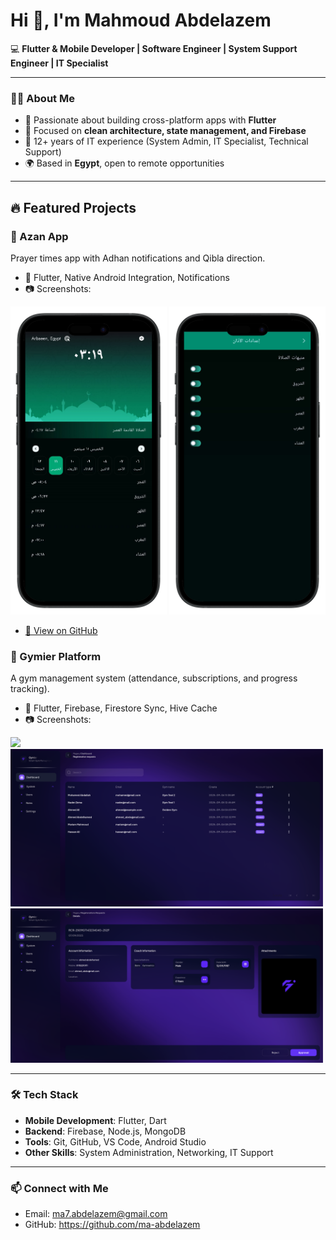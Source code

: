# Hi 👋, I'm Mahmoud Abdelazem

💻 **Flutter & Mobile Developer | Software Engineer | System Support Engineer | IT Specialist**

---

### 👨‍💻 About Me
- 🚀 Passionate about building cross-platform apps with **Flutter**  
- 📱 Focused on **clean architecture, state management, and Firebase**  
- 🔧 12+ years of IT experience (System Admin, IT Specialist, Technical Support)  
- 🌍 Based in **Egypt**, open to remote opportunities  

---

## 🔥 Featured Projects
### 🕌 Azan App
Prayer times app with Adhan notifications and Qibla direction.  
- 📌 Flutter, Native Android Integration, Notifications
- 📷 Screenshots:  

<p float="left">
  <img src="sections/azan-app/home.png" width="250"/>
  <img src="sections/azan-app/azan-settings.png" width="250"/>
</p>

- [🔗 View on GitHub](https://github.com/ma-abdelazem/azan-app-flutter)

### 🕌 Gymier Platform
A gym management system (attendance, subscriptions, and progress tracking).  
- 📌 Flutter, Firebase, Firestore Sync, Hive Cache  
- 📷 Screenshots:  

<p float="left">
  <img src="sections/gymier-platform/sign-in.png" width="500"/>
  <img src="sections/gymier-platform/reg-requets.png" width="500"/>
  <img src="sections/gymier-platform/reg-details.png" width="500"/>
</p>

---

### 🛠️ Tech Stack
- **Mobile Development**: Flutter, Dart  
- **Backend**: Firebase, Node.js, MongoDB  
- **Tools**: Git, GitHub, VS Code, Android Studio  
- **Other Skills**: System Administration, Networking, IT Support 

---

### 📫 Connect with Me
- Email: ma7.abdelazem@gmail.com  
- GitHub: https://github.com/ma-abdelazem  

<!--
**ma-abdelazem/ma-abdelazem** is a ✨ _special_ ✨ repository because its `README.md` (this file) appears on your GitHub profile.

Here are some ideas to get you started:

- 🔭 I’m currently working on ...
- 🌱 I’m currently learning ...
- 👯 I’m looking to collaborate on ...
- 🤔 I’m looking for help with ...
- 💬 Ask me about ...
- 📫 How to reach me: ...
- 😄 Pronouns: ...
- ⚡ Fun fact: ...
-->
